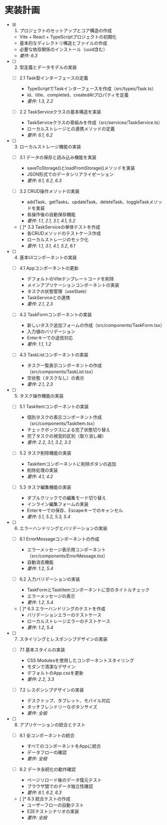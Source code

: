 # 実装計画

- [x] 1. プロジェクトのセットアップとコア構造の作成
  - Vite + React + TypeScriptプロジェクトの初期化
  - 基本的なディレクトリ構造とファイルの作成
  - 必要な依存関係のインストール（uuid含む）
  - _要件: 6.3_

- [ ] 2. 型定義とデータモデルの実装
  - [ ] 2.1 Task型インターフェースの定義
    - TypeScriptでTaskインターフェースを作成（src/types/Task.ts）
    - id、title、completed、createdAtプロパティを定義
    - _要件: 1.3, 2.2_

  - [ ] 2.2 TaskServiceクラスの基本構造を実装
    - TaskServiceクラスの骨組みを作成（src/services/TaskService.ts）
    - ローカルストレージとの連携メソッドの定義
    - _要件: 6.1, 6.2_

- [ ] 3. ローカルストレージ機能の実装
  - [ ] 3.1 データの保存と読み込み機能を実装
    - saveToStorage()とloadFromStorage()メソッドを実装
    - JSON形式でのデータシリアライゼーション
    - _要件: 6.1, 6.2, 6.3_

  - [ ] 3.2 CRUD操作メソッドの実装
    - addTask、getTasks、updateTask、deleteTask、toggleTaskメソッドを実装
    - 各操作後の自動保存機能
    - _要件: 1.1, 2.1, 3.1, 4.1, 5.2_

  - [ ]* 3.3 TaskServiceの単体テストを作成
    - 各CRUDメソッドのテストケース作成
    - ローカルストレージのモック化
    - _要件: 1.1, 3.1, 4.1, 5.2, 6.1_

- [ ] 4. 基本UIコンポーネントの実装
  - [ ] 4.1 Appコンポーネントの更新
    - デフォルトのViteテンプレートコードを削除
    - メインアプリケーションコンポーネントの実装
    - タスクの状態管理（useState）
    - TaskServiceとの連携
    - _要件: 2.1, 2.3_

  - [ ] 4.2 TaskFormコンポーネントの実装
    - 新しいタスク追加フォームの作成（src/components/TaskForm.tsx）
    - 入力値のバリデーション
    - Enterキーでの送信対応
    - _要件: 1.1, 1.2_

  - [ ] 4.3 TaskListコンポーネントの実装
    - タスク一覧表示コンポーネントの作成（src/components/TaskList.tsx）
    - 空状態（タスクなし）の表示
    - _要件: 2.1, 2.3_

- [ ] 5. タスク操作機能の実装
  - [ ] 5.1 TaskItemコンポーネントの実装
    - 個別タスクの表示コンポーネント作成（src/components/TaskItem.tsx）
    - チェックボックスによる完了状態切り替え
    - 完了タスクの視覚的区別（取り消し線）
    - _要件: 2.2, 3.1, 3.2, 3.3_

  - [ ] 5.2 タスク削除機能の実装
    - TaskItemコンポーネントに削除ボタンの追加
    - 削除処理の実装
    - _要件: 4.1, 4.2_

  - [ ] 5.3 タスク編集機能の実装
    - ダブルクリックでの編集モード切り替え
    - インライン編集フォームの実装
    - Enterキーでの保存、Escapeキーでのキャンセル
    - _要件: 5.1, 5.2, 5.3, 5.4_

- [ ] 6. エラーハンドリングとバリデーションの実装
  - [ ] 6.1 ErrorMessageコンポーネントの作成
    - エラーメッセージ表示用コンポーネント（src/components/ErrorMessage.tsx）
    - 自動消去機能
    - _要件: 1.2, 5.4_

  - [ ] 6.2 入力バリデーションの実装
    - TaskFormとTaskItemコンポーネントに空のタイトルチェック
    - エラーメッセージの表示
    - _要件: 1.2, 5.4_

  - [ ]* 6.3 エラーハンドリングのテストを作成
    - バリデーションエラーのテストケース
    - ローカルストレージエラーのテストケース
    - _要件: 1.2, 5.4_

- [ ] 7. スタイリングとレスポンシブデザインの実装
  - [ ] 7.1 基本スタイルの実装
    - CSS Modulesを使用したコンポーネントスタイリング
    - モダンで清潔なデザイン
    - デフォルトのApp.cssを更新
    - _要件: 2.2, 3.3_

  - [ ] 7.2 レスポンシブデザインの実装
    - デスクトップ、タブレット、モバイル対応
    - タッチフレンドリーなボタンサイズ
    - _要件: 全般_

- [ ] 8. アプリケーションの統合とテスト
  - [ ] 8.1 全コンポーネントの統合
    - すべてのコンポーネントをAppに統合
    - データフローの確認
    - _要件: 全般_

  - [ ] 8.2 データ永続化の動作確認
    - ページリロード後のデータ復元テスト
    - ブラウザ間でのデータ独立性確認
    - _要件: 6.1, 6.2, 6.3_

  - [ ]* 8.3 統合テストの作成
    - ユーザーフローの自動テスト
    - E2Eテストシナリオの実装
    - _要件: 全般_